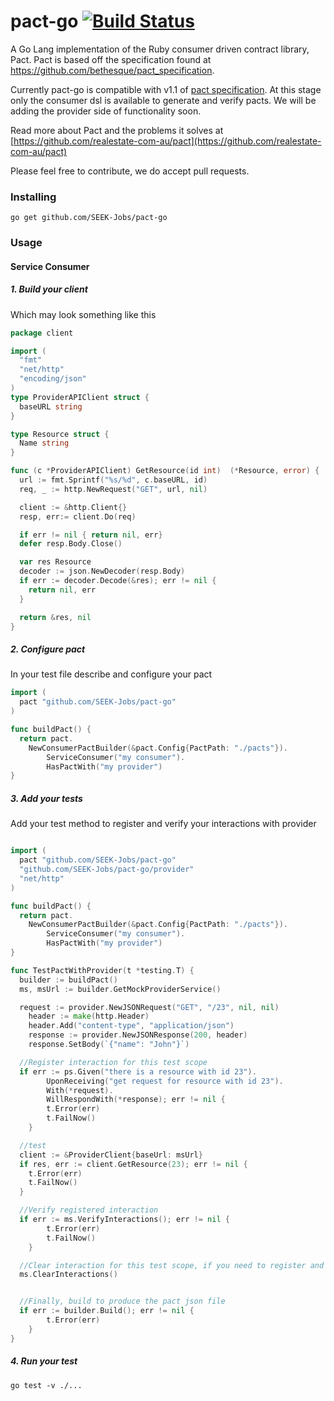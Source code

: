 # pact-go [![Build Status](https://travis-ci.org/SEEK-Jobs/pact-go.svg)](https://travis-ci.org/SEEK-Jobs/pact-go)
A Go Lang implementation of the Ruby consumer driven contract library, Pact.
Pact is based off the specification found at https://github.com/bethesque/pact_specification.

Currently pact-go is compatible with v1.1 of [pact specification](https://github.com/pact-foundation/pact-specification/tree/version-1.1). At this stage only the consumer dsl is available to generate and verify pacts. We will be adding the provider side of functionality soon.

Read more about Pact and the problems it solves at [https://github.com/realestate-com-au/pact](https://github.com/realestate-com-au/pact)

Please feel free to contribute, we do accept pull requests.
### Installing
```shell
go get github.com/SEEK-Jobs/pact-go
```

### Usage

#### Service Consumer
##### 1. Build your client
Which may look something like this
```go
package client

import (
  "fmt"
  "net/http"
  "encoding/json"
)
type ProviderAPIClient struct {
  baseURL string
}

type Resource struct {
  Name string
}

func (c *ProviderAPIClient) GetResource(id int)  (*Resource, error) {
  url := fmt.Sprintf("%s/%d", c.baseURL, id)
  req, _ := http.NewRequest("GET", url, nil)

  client := &http.Client{}
  resp, err:= client.Do(req)

  if err != nil { return nil, err}
  defer resp.Body.Close()

  var res Resource
  decoder := json.NewDecoder(resp.Body)
  if err := decoder.Decode(&res); err != nil {
    return nil, err
  }

  return &res, nil
}
```
##### 2. Configure pact
In your test file describe and configure your pact
```go
import (
  pact "github.com/SEEK-Jobs/pact-go"
)

func buildPact() {
  return pact.
    NewConsumerPactBuilder(&pact.Config{PactPath: "./pacts"}).
		ServiceConsumer("my consumer").
		HasPactWith("my provider")
}
```
##### 3. Add your tests
Add your test method to register and verify your interactions with provider
```go

import (
  pact "github.com/SEEK-Jobs/pact-go"
  "github.com/SEEK-Jobs/pact-go/provider"
  "net/http"
)

func buildPact() {
  return pact.
    NewConsumerPactBuilder(&pact.Config{PactPath: "./pacts"}).
		ServiceConsumer("my consumer").
		HasPactWith("my provider")
}

func TestPactWithProvider(t *testing.T) {
  builder := buildPact()
  ms, msUrl := builder.GetMockProviderService()

  request := provider.NewJSONRequest("GET", "/23", nil, nil)
	header := make(http.Header)
	header.Add("content-type", "application/json")
	response := provider.NewJSONResponse(200, header)
	response.SetBody(`{"name": "John"}`)

  //Register interaction for this test scope
  if err := ps.Given("there is a resource with id 23").
		UponReceiving("get request for resource with id 23").
		With(*request).
		WillRespondWith(*response); err != nil {
		t.Error(err)
		t.FailNow()
	}

  //test
  client := &ProviderClient{baseUrl: msUrl}
  if res, err := client.GetResource(23); err != nil {
    t.Error(err)
    t.FailNow()
  }

  //Verify registered interaction
  if err := ms.VerifyInteractions(); err != nil {
		t.Error(err)
		t.FailNow()
	}

  //Clear interaction for this test scope, if you need to register and verify another interaction for another test scope
  ms.ClearInteractions()


  //Finally, build to produce the pact json file
  if err := builder.Build(); err != nil {
		t.Error(err)
	}
}
```

##### 4. Run your test
```shell
go test -v ./...
```
